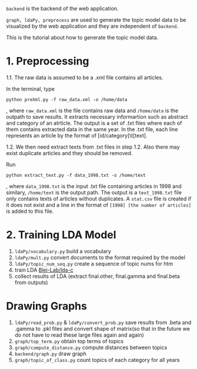 `backend` is the backend of the web application.

`graph, ldaPy, preprocess` are used to generate the topic model data to be visualized by the web application and they are independent of `backend`.

This is the tutorial about how to generate the topic model data.

# 1. Preprocessing

  1.1. The raw data is assumed to be a .xml file contains all articles.

In the terminal, type 

`python preXml.py -f raw_data.xml -o /home/data` 

, where `raw_data.xml` is the file contains raw data and  `/home/data` is the outpath to save results.
It extracts necessary informartion such as abstract and category of an atrticle.
The output is a set of .txt files where each of them contains extracted data in the same year.
In the .txt file, each line represents an article by the format of [id/category]\t[text].

  1.2. We then need extract texts from .txt files in step 1.2. Also there may exist duplicate articles and they should be removed. 

Run 

`python extract_text.py -f data_1998.txt -o /home/text`

, where `data_1998.txt` is the input .txt file containing articles in 1998 and similary, `/home/text` is the output path.
The output is a `text_1998.txt` file only contains texts of articles without duplicates. 
A `stat.csv` file is created if it does not exist and a line in the format of `[1998] [the number of articles]` is added to this file.


# 2. Training LDA Model

1. `ldaPy/vocabulary.py` build a vocabulary
2. `ldaPy/mult.py` convert documents to the format required by the model
3. `ldaPy/topic_num_seq.py` create a sequence of topic nums for htm
4. train LDA [Blei-Lab/lda-c](https://github.com/Blei-Lab/lda-c)
5. collect results of LDA (extract final.other, final.gamma and final.beta from outputs)

# Drawing Graphs

1. `ldaPy/read_prob.py` & `ldaPy/convert_prob.py` save results from .beta and .gamma to .pkl files and convert shape of matrix(so that in the future we do not have to read these large files again and again)
2. `graph/top_term.py` obtain top terms of topics
3. `graph/compute_distance.py` compute distances between topics
4. `backend/graph.py` draw graph
5.  `graph/topic_of_class.py` count topics of each category for all years










